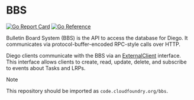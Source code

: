 # BBS

[![Go Report Card](https://goreportcard.com/badge/code.cloudfoundry.org/bbs)](https://goreportcard.com/report/code.cloudfoundry.org/bbs)
[![Go Reference](https://pkg.go.dev/badge/code.cloudfoundry.org/bbs.svg)](https://pkg.go.dev/code.cloudfoundry.org/bbs)

Bulletin Board System (BBS) is the API to access the database for Diego. It
communicates via protocol-buffer-encoded RPC-style calls over HTTP.

Diego clients communicate with the BBS via an
[ExternalClient](https://godoc.org/github.com/cloudfoundry/bbs#ExternalClient)
interface. This interface allows clients to create, read, update, delete, and
subscribe to events about Tasks and LRPs.

> [!NOTE]
>
> This repository should be imported as `code.cloudfoundry.org/bbs`.
